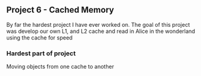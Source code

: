 ## Project 6 - Cached Memory
By far the hardest project I have ever worked on. The goal of this project was develop our own L1, and L2 cache and read in Alice in the wonderland using the cache for speed
### Hardest part of project
Moving objects from one cache to another
